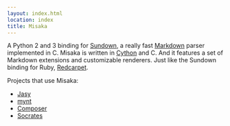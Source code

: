 ```yaml
---
layout: index.html
location: index
title: Misaka
---
```


A Python 2 and 3 binding for [Sundown][], a really fast [Markdown][] parser
implemented in C. Misaka is written in [Cython][] and C. And it features a set
of Markdown extensions and customizable renderers. Just like the Sundown binding
for Ruby, [Redcarpet][].

  [Sundown]: https://github.com/tanoku/sundown
  [Markdown]: http://en.wikipedia.org/wiki/Markdown
  [Cython]: http://cython.org/
  [Redcarpet]: https://github.com/tanoku/redcarpet


Projects that use Misaka:

 - [Jasy](https://github.com/zynga/jasy)
 - [mynt](https://github.com/Anomareh/mynt)
 - [Composer](https://github.com/shazow/composer)
 - [Socrates](https://github.com/honza/socrates)
